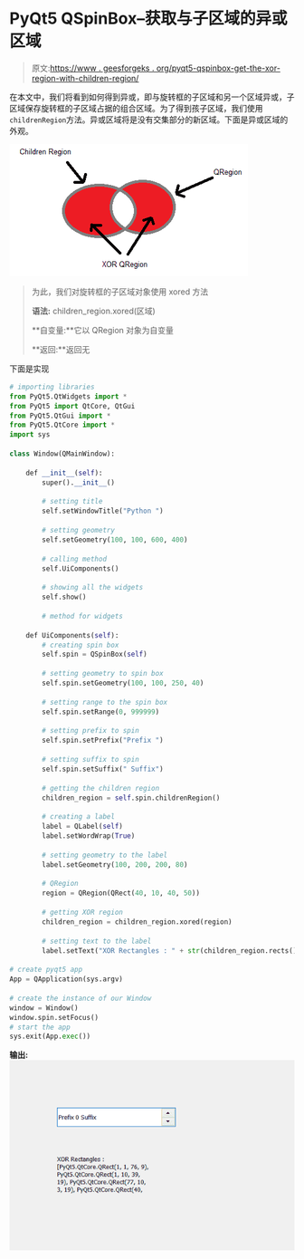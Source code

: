 # PyQt5 QSpinBox–获取与子区域的异或区域

> 原文:[https://www . geesforgeks . org/pyqt5-qspinbox-get-the-xor-region-with-children-region/](https://www.geeksforgeeks.org/pyqt5-qspinbox-get-the-xor-region-with-children-region/)

在本文中，我们将看到如何得到异或，即与旋转框的子区域和另一个区域异或，子区域保存旋转框的子区域占据的组合区域。为了得到孩子区域，我们使用`childrenRegion`方法。异或区域将是没有交集部分的新区域。下面是异或区域的外观。

![](img/bffe4311842f5b1ddc9280e127bba314.png)

> 为此，我们对旋转框的子区域对象使用 xored 方法
> 
> **语法:** children_region.xored(区域)
> 
> **自变量:**它以 QRegion 对象为自变量
> 
> **返回:**返回无

下面是实现

```py
# importing libraries
from PyQt5.QtWidgets import * 
from PyQt5 import QtCore, QtGui
from PyQt5.QtGui import * 
from PyQt5.QtCore import * 
import sys

class Window(QMainWindow):

    def __init__(self):
        super().__init__()

        # setting title
        self.setWindowTitle("Python ")

        # setting geometry
        self.setGeometry(100, 100, 600, 400)

        # calling method
        self.UiComponents()

        # showing all the widgets
        self.show()

        # method for widgets

    def UiComponents(self):
        # creating spin box
        self.spin = QSpinBox(self)

        # setting geometry to spin box
        self.spin.setGeometry(100, 100, 250, 40)

        # setting range to the spin box
        self.spin.setRange(0, 999999)

        # setting prefix to spin
        self.spin.setPrefix("Prefix ")

        # setting suffix to spin
        self.spin.setSuffix(" Suffix")

        # getting the children region
        children_region = self.spin.childrenRegion()

        # creating a label
        label = QLabel(self)
        label.setWordWrap(True)

        # setting geometry to the label
        label.setGeometry(100, 200, 200, 80)

        # QRegion
        region = QRegion(QRect(40, 10, 40, 50))

        # getting XOR region
        children_region = children_region.xored(region)

        # setting text to the label
        label.setText("XOR Rectangles : " + str(children_region.rects()))

# create pyqt5 app
App = QApplication(sys.argv)

# create the instance of our Window
window = Window()
window.spin.setFocus()
# start the app
sys.exit(App.exec())
```

**输出:**
![](img/2b16d0c553b5a7e9b24692dedb16f4f9.png)